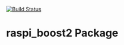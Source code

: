 [![Build Status](https://travis-ci.org/fdm1/raspi_boost2.svg?branch=master)](https://travis-ci.org/fdm1/raspi_boost2)

raspi_boost2 Package
====================
